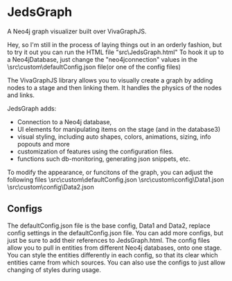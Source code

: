 # JedsGraph
A Neo4j graph visualizer built over VivaGraphJS.

Hey, so I'm still in the process of laying things out in an orderly fashion, 
but to try it out you can run the HTML file "src\JedsGraph.html"
To hook it up to a Neo4jDatabase, just change the "neo4jconnection" values in the \src\custom\defaultConfig.json file(or one of the config files)

The VivaGraphJS library allows you to visually create a graph by adding nodes to a stage and then linking them.
It handles the physics of the nodes and links.

JedsGraph adds: 
- Connection to a Neo4j database, 
- UI elements for manipulating items on the stage (and in the database3)
- visual styling, including auto shapes, colors, animations, sizing, info popouts and more
- customization of features using the configuration files.
- functions such db-monitoring, generating json snippets, etc.

To modify the appearance, or funcitons of the graph, you can adjust the following files
\src\custom\defaultConfig.json
\src\custom\config\Data1.json
\src\custom\config\Data2.json

Configs
--------
The defaultConfig.json file is the base config,
Data1 and Data2, replace config settings in the defaultConfig.json file.
You can add more configs, but just be sure to add their references to JedsGraph.html.
The config files allow you to pull in entities from different Neo4j databases, onto one stage.
You can style the entities differently in each config, so that its clear which entities came from which sources.
You can also use the configs to just allow changing of styles during usage.